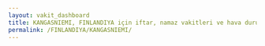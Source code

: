 ```yaml
---
layout: vakit_dashboard
title: KANGASNIEMI, FINLANDIYA için iftar, namaz vakitleri ve hava durumu - ilçe/eyalet seç
permalink: /FINLANDIYA/KANGASNIEMI/
---
```


<script type="text/javascript">
  var GLOBAL_COUNTRY = 'FINLANDIYA';
  var GLOBAL_CITY = 'KANGASNIEMI';
  var GLOBAL_STATE = '';
  var lat = 72;
  var lon = 21;
</script>
